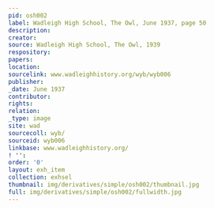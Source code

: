 ```yaml
---
pid: osh002
label: Wadleigh High School, The Owl, June 1937, page 50
description:
creator:
source: Wadleigh High School, The Owl, 1939
respository:
papers:
location:
sourcelink: www.wadleighhistory.org/wyb/wyb006
publisher:
_date: June 1937
contributor:
rights:
relation:
_type: image
site: wad
sourcecoll: wyb/
sourceid: wyb006
linkbase: www.wadleighhistory.org/
! '':
order: '0'
layout: exh_item
collection: exhsel
thumbnail: img/derivatives/simple/osh002/thumbnail.jpg
full: img/derivatives/simple/osh002/fullwidth.jpg
---
```

